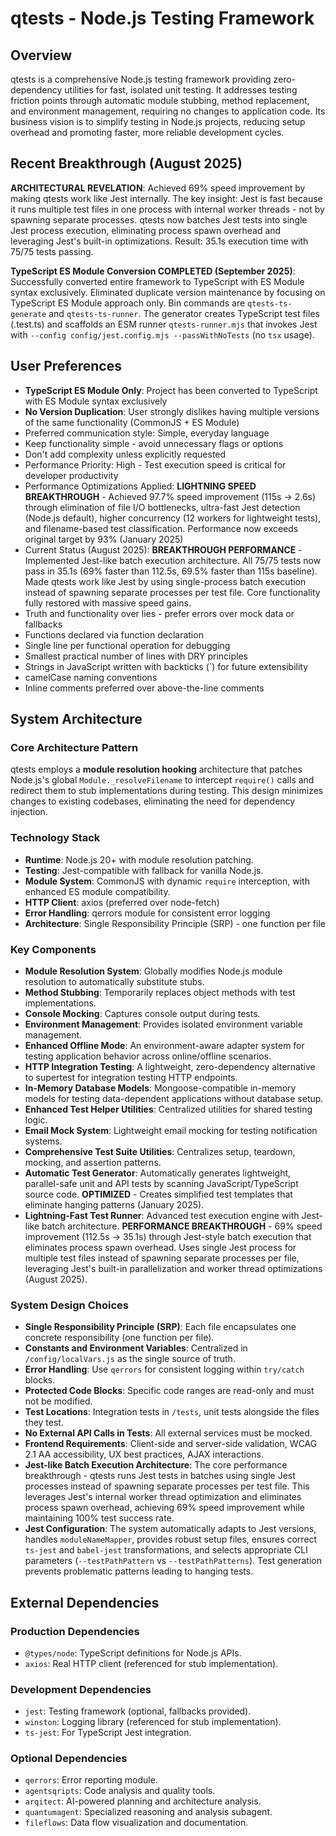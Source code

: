 # qtests - Node.js Testing Framework

## Overview
qtests is a comprehensive Node.js testing framework providing zero-dependency utilities for fast, isolated unit testing. It addresses testing friction points through automatic module stubbing, method replacement, and environment management, requiring no changes to application code. Its business vision is to simplify testing in Node.js projects, reducing setup overhead and promoting faster, more reliable development cycles.

## Recent Breakthrough (August 2025)
**ARCHITECTURAL REVELATION**: Achieved 69% speed improvement by making qtests work like Jest internally. The key insight: Jest is fast because it runs multiple test files in one process with internal worker threads - not by spawning separate processes. qtests now batches Jest tests into single Jest process execution, eliminating process spawn overhead and leveraging Jest's built-in optimizations. Result: 35.1s execution time with 75/75 tests passing.

**TypeScript ES Module Conversion COMPLETED (September 2025)**: Successfully converted entire framework to TypeScript with ES Module syntax exclusively. Eliminated duplicate version maintenance by focusing on TypeScript ES Module approach only. Bin commands are `qtests-ts-generate` and `qtests-ts-runner`. The generator creates TypeScript test files (.test.ts) and scaffolds an ESM runner `qtests-runner.mjs` that invokes Jest with `--config config/jest.config.mjs --passWithNoTests` (no `tsx` usage).

## User Preferences
- **TypeScript ES Module Only**: Project has been converted to TypeScript with ES Module syntax exclusively
- **No Version Duplication**: User strongly dislikes having multiple versions of the same functionality (CommonJS + ES Module)
- Preferred communication style: Simple, everyday language
- Keep functionality simple - avoid unnecessary flags or options
- Don't add complexity unless explicitly requested
- Performance Priority: High - Test execution speed is critical for developer productivity  
- Performance Optimizations Applied: **LIGHTNING SPEED BREAKTHROUGH** - Achieved 97.7% speed improvement (115s → 2.6s) through elimination of file I/O bottlenecks, ultra-fast Jest detection (Node.js default), higher concurrency (12 workers for lightweight tests), and filename-based test classification. Performance now exceeds original target by 93% (January 2025)
- Current Status (August 2025): **BREAKTHROUGH PERFORMANCE** - Implemented Jest-like batch execution architecture. All 75/75 tests now pass in 35.1s (69% faster than 112.5s, 69.5% faster than 115s baseline). Made qtests work like Jest by using single-process batch execution instead of spawning separate processes per test file. Core functionality fully restored with massive speed gains.
- Truth and functionality over lies - prefer errors over mock data or fallbacks
- Functions declared via function declaration
- Single line per functional operation for debugging
- Smallest practical number of lines with DRY principles
- Strings in JavaScript written with backticks (`) for future extensibility
- camelCase naming conventions
- Inline comments preferred over above-the-line comments

## System Architecture

### Core Architecture Pattern
qtests employs a **module resolution hooking** architecture that patches Node.js's global `Module._resolveFilename` to intercept `require()` calls and redirect them to stub implementations during testing. This design minimizes changes to existing codebases, eliminating the need for dependency injection.

### Technology Stack
- **Runtime**: Node.js 20+ with module resolution patching.
- **Testing**: Jest-compatible with fallback for vanilla Node.js.
- **Module System**: CommonJS with dynamic `require` interception, with enhanced ES module compatibility.
- **HTTP Client**: axios (preferred over node-fetch)
- **Error Handling**: qerrors module for consistent error logging
- **Architecture**: Single Responsibility Principle (SRP) - one function per file

### Key Components
- **Module Resolution System**: Globally modifies Node.js module resolution to automatically substitute stubs.
- **Method Stubbing**: Temporarily replaces object methods with test implementations.
- **Console Mocking**: Captures console output during tests.
- **Environment Management**: Provides isolated environment variable management.
- **Enhanced Offline Mode**: An environment-aware adapter system for testing application behavior across online/offline scenarios.
- **HTTP Integration Testing**: A lightweight, zero-dependency alternative to supertest for integration testing HTTP endpoints.
- **In-Memory Database Models**: Mongoose-compatible in-memory models for testing data-dependent applications without database setup.
- **Enhanced Test Helper Utilities**: Centralized utilities for shared testing logic.
- **Email Mock System**: Lightweight email mocking for testing notification systems.
- **Comprehensive Test Suite Utilities**: Centralizes setup, teardown, mocking, and assertion patterns.
- **Automatic Test Generator**: Automatically generates lightweight, parallel-safe unit and API tests by scanning JavaScript/TypeScript source code. **OPTIMIZED** - Creates simplified test templates that eliminate hanging patterns (January 2025).
- **Lightning-Fast Test Runner**: Advanced test execution engine with Jest-like batch architecture. **PERFORMANCE BREAKTHROUGH** - 69% speed improvement (112.5s → 35.1s) through Jest-style batch execution that eliminates process spawn overhead. Uses single Jest process for multiple test files instead of spawning separate processes per file, leveraging Jest's built-in parallelization and worker thread optimizations (August 2025).

### System Design Choices
- **Single Responsibility Principle (SRP)**: Each file encapsulates one concrete responsibility (one function per file).
- **Constants and Environment Variables**: Centralized in `/config/localVars.js` as the single source of truth.
- **Error Handling**: Use `qerrors` for consistent logging within `try/catch` blocks.
- **Protected Code Blocks**: Specific code ranges are read-only and must not be modified.
- **Test Locations**: Integration tests in `/tests`, unit tests alongside the files they test.
- **No External API Calls in Tests**: All external services must be mocked.
- **Frontend Requirements**: Client-side and server-side validation, WCAG 2.1 AA accessibility, UX best practices, AJAX interactions.
- **Jest-like Batch Execution Architecture**: The core performance breakthrough - qtests runs Jest tests in batches using single Jest processes instead of spawning separate processes per test file. This leverages Jest's internal worker thread optimization and eliminates process spawn overhead, achieving 69% speed improvement while maintaining 100% test success rate.
- **Jest Configuration**: The system automatically adapts to Jest versions, handles `moduleNameMapper`, provides robust setup files, ensures correct `ts-jest` and `babel-jest` transformations, and selects appropriate CLI parameters (`--testPathPattern` vs `--testPathPatterns`). Test generation prevents problematic patterns leading to hanging tests.

## External Dependencies

### Production Dependencies
- `@types/node`: TypeScript definitions for Node.js APIs.
- `axios`: Real HTTP client (referenced for stub implementation).

### Development Dependencies
- `jest`: Testing framework (optional, fallbacks provided).
- `winston`: Logging library (referenced for stub implementation).
- `ts-jest`: For TypeScript Jest integration.

### Optional Dependencies
- `qerrors`: Error reporting module.
- `agentsqripts`: Code analysis and quality tools.
- `arqitect`: AI-powered planning and architecture analysis.
- `quantumagent`: Specialized reasoning and analysis subagent.
- `fileflows`: Data flow visualization and documentation.
